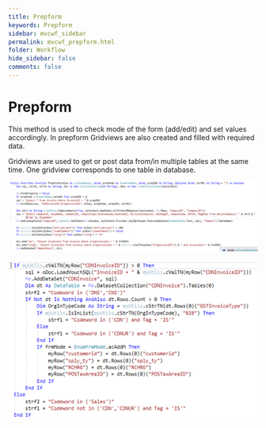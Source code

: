 ```yaml
---
title: Prepform
keywords: Prepform
sidebar: mvcwf_sidebar
permalink: mvcwf_prepform.html
folder: Workflow
hide_sidebar: false
comments: false
---
```




#  Prepform

This method is used to check mode of the form (add/edit) and set values accordingly. In prepform Gridviews are also created and filled with required data.


Gridviews are used to get or post data from/in multiple tables at the same time. One gridview corresponds to one table in database.

![](images/image6.png)

![](images/image7.png)
